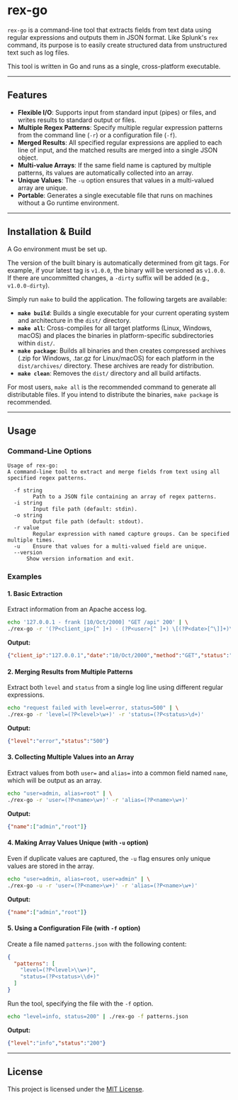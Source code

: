 # rex-go

`rex-go` is a command-line tool that extracts fields from text data using regular expressions and outputs them in JSON format. Like Splunk's `rex` command, its purpose is to easily create structured data from unstructured text such as log files.

This tool is written in Go and runs as a single, cross-platform executable.

---

## Features

- **Flexible I/O**: Supports input from standard input (pipes) or files, and writes results to standard output or files.
- **Multiple Regex Patterns**: Specify multiple regular expression patterns from the command line (`-r`) or a configuration file (`-f`).
- **Merged Results**: All specified regular expressions are applied to each line of input, and the matched results are merged into a single JSON object.
- **Multi-value Arrays**: If the same field name is captured by multiple patterns, its values are automatically collected into an array.
- **Unique Values**: The `-u` option ensures that values in a multi-valued array are unique.
- **Portable**: Generates a single executable file that runs on machines without a Go runtime environment.

---

## Installation & Build

A Go environment must be set up.

The version of the built binary is automatically determined from git tags. For example, if your latest tag is `v1.0.0`, the binary will be versioned as `v1.0.0`. If there are uncommitted changes, a `-dirty` suffix will be added (e.g., `v1.0.0-dirty`).

Simply run `make` to build the application. The following targets are available:

- **`make build`**: Builds a single executable for your current operating system and architecture in the `dist/` directory.
- **`make all`**: Cross-compiles for all target platforms (Linux, Windows, macOS) and places the binaries in platform-specific subdirectories within `dist/`.
- **`make package`**: Builds all binaries and then creates compressed archives (.zip for Windows, .tar.gz for Linux/macOS) for each platform in the `dist/archives/` directory. These archives are ready for distribution.
- **`make clean`**: Removes the `dist/` directory and all build artifacts.

For most users, `make all` is the recommended command to generate all distributable files. If you intend to distribute the binaries, `make package` is recommended.

---

## Usage

### Command-Line Options

```
Usage of rex-go:
A command-line tool to extract and merge fields from text using all specified regex patterns.

  -f string
    	Path to a JSON file containing an array of regex patterns.
  -i string
    	Input file path (default: stdin).
  -o string
    	Output file path (default: stdout).
  -r value
    	Regular expression with named capture groups. Can be specified multiple times.
  -u	Ensure that values for a multi-valued field are unique.
  --version
      Show version information and exit.
```

### Examples

#### 1. Basic Extraction

Extract information from an Apache access log.

```bash
echo '127.0.0.1 - frank [10/Oct/2000] "GET /api" 200' | \
./rex-go -r '(?P<client_ip>[^ ]+) - (?P<user>[^ ]+) \[(?P<date>[^\]]+)\] "(?P<method>\w+) (?P<uri>[^ "]+)" (?P<status>\d{3})'
```

**Output:**
```json
{"client_ip":"127.0.0.1","date":"10/Oct/2000","method":"GET","status":"200","uri":"/api","user":"frank"}
```

#### 2. Merging Results from Multiple Patterns

Extract both `level` and `status` from a single log line using different regular expressions.

```bash
echo "request failed with level=error, status=500" | \
./rex-go -r 'level=(?P<level>\w+)' -r 'status=(?P<status>\d+)'
```

**Output:**
```json
{"level":"error","status":"500"}
```

#### 3. Collecting Multiple Values into an Array

Extract values from both `user=` and `alias=` into a common field named `name`, which will be output as an array.

```bash
echo "user=admin, alias=root" | \
./rex-go -r 'user=(?P<name>\w+)' -r 'alias=(?P<name>\w+)'
```

**Output:**
```json
{"name":["admin","root"]}
```

#### 4. Making Array Values Unique (with `-u` option)

Even if duplicate values are captured, the `-u` flag ensures only unique values are stored in the array.

```bash
echo "user=admin, alias=root, user=admin" | \
./rex-go -u -r 'user=(?P<name>\w+)' -r 'alias=(?P<name>\w+)'
```

**Output:**
```json
{"name":["admin","root"]}
```

#### 5. Using a Configuration File (with `-f` option)

Create a file named `patterns.json` with the following content:

```json
{
  "patterns": [
    "level=(?P<level>\\w+)",
    "status=(?P<status>\\d+)"
  ]
}
```

Run the tool, specifying the file with the `-f` option.

```bash
echo "level=info, status=200" | ./rex-go -f patterns.json
```

**Output:**
```json
{"level":"info","status":"200"}
```
---

## License

This project is licensed under the [MIT License](https://opensource.org/licenses/MIT).
